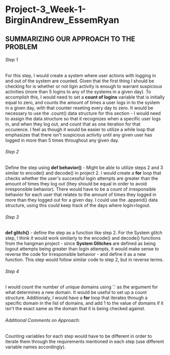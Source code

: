 # Project-3_Week-1-BirginAndrew_EssemRyan
## SUMMARIZING OUR APPROACH TO THE PROBLEM
###### Step 1
For this step, I would create a system where user actions with logging in and out of the system are counted.
Given that the first thing I should be checking for is whether or not ligin activity is enough to warrant suspicious activities (more than 5 logins to any of the systems in a given day).
  To accomplish this, I would need to set a **count of logins** variable that is initially equal to zero, and counts the amount of times a user logs in to the system in a given day, with that counter reseting every day to zero.
      It would be necessary to use the .count() data structure for this section - I would need to assign the data structure so that it recognizes when a specific user logs in, and when they log out, and count that as one iteration for that occurence.
I feel as though it would be easier to utilize a while loop that emphasizes that there isn't suspicious activity until any given user has logged in more than 5 times throughout any given day.
###### Step 2
Define the step using **def behavior()** - Might be able to utilize steps 2 and 3 similar to encode() and decode() in project 2.
I would create a **for** loop that checks whether the user's successful login attempts are greater than the amount of times they log out (they should be equal in order to avoid irresponsible behavior). 
There would have to be a count of irresponsible behavior for each user that relates to the amount of times they logged in more than they logged out for a given day.
I could use the .append() data structure, using this could keep track of the days where login>logout.
###### Step 3
**def glitch()** - define the step as a function like step 2.
For the System glitch step, I think it would work similarly to the encode() and decode() functions from the hangman project - since **System Glitches** are defined as being logout attempts being greater than login attempts, it would make sense to reverse the code for Irresponsible behavior - and define it as a new function.
This step would follow similar code to step 2, but in reverse terms.
###### Step 4
I would count the number of unique domains using '.' as the argument for what determines a new domain. 
It would be useful to set up a count structure. Additionaly, I would have a **for** loop that iterates through a specific domain in the list of domains, and add 1 to the value of domains if it isn't the exact same as the domain that it is being checked against.
###### Additional Comments on Approach:
Counting variables for each step would have to be different in order to iterate them through the requirements mentioned in each step (use different variable names accordingly).
